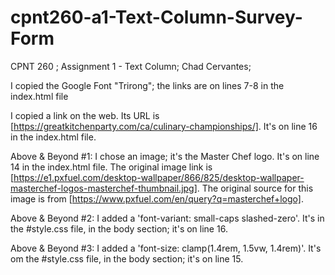 # cpnt260-a1-Text-Column-Survey-Form
CPNT 260 ; Assignment 1 - Text Column;  Chad Cervantes; 

I copied the Google Font "Trirong"; the links are on lines 7-8 in the index.html file

I copied a link on the web. Its URL is [https://greatkitchenparty.com/ca/culinary-championships/]. It's on line 16 in the index.html file.

Above & Beyond #1: I chose an image; it's the Master Chef logo. It's on line 14 in the index.html file. The original image link is [https://e1.pxfuel.com/desktop-wallpaper/866/825/desktop-wallpaper-masterchef-logos-masterchef-thumbnail.jpg]. The original source for this image is from [https://www.pxfuel.com/en/query?q=masterchef+logo].

Above & Beyond #2: I added a 'font-variant: small-caps slashed-zero'. It's in the #style.css file, in the body section; it's on line 16.

Above & Beyond #3: I added a 'font-size: clamp(1.4rem, 1.5vw, 1.4rem)'. It's om the #style.css file, in the body section; it's on line 15.